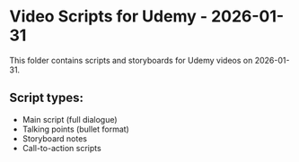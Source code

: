 # Video Scripts for Udemy - 2026-01-31

This folder contains scripts and storyboards for Udemy videos on 2026-01-31.

## Script types:
- Main script (full dialogue)
- Talking points (bullet format)
- Storyboard notes
- Call-to-action scripts
